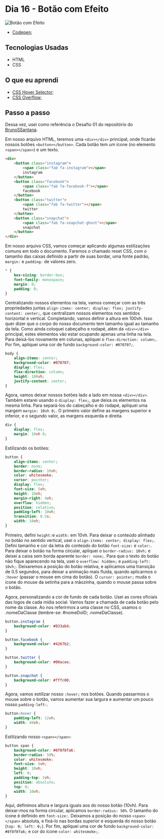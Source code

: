 # Dia 16 - Botão com Efeito

![Botão com Efeito](./button.gif?raw=true "Botão com Efeito")

-   [Codepen](https://codepen.io/lizvidotti91/pen/LYNMxzW);

## Tecnologias Usadas

-   HTML
-   CSS

## O que eu aprendi

-   [CSS Hover Selector](https://www.w3schools.com/cssref/sel_hover.asp);
-   [CSS Overflow](https://www.w3schools.com/css/css_overflow.asp);

## Passo a passo

Dessa vez, usei como referência o Desafio 01 do repositório do [BrunoSSantana](https://github.com/BrunoSSantana/30diasDeCSS).

Em nosso arquivo HTML, teremos uma `<div></div>` principal, onde ficarão nossos botões `<button></button>`. Cada botão tem um ícone (no elemento `<span></span>`) e um texto.

```html
<div>
    <button class="instagram">
        <span class="fab fa-instagram"></span>
        instagram
    </button>
    <button class="facebook">
        <span class="fab fa-facebook-f"></span>
        facebook
    </button>
    <button class="twitter">
        <span class="fab fa-twitter"></span>
        twitter
    </button>
    <button class="snapchat">
        <span class="fab fa-snapchat-ghost"></span>
        snapchat
    </button>
</div>
```

Em nosso arquivo CSS, vamos começar aplicando algumas estilizações comuns em todo o documento. Faremos o chamado reset CSS, com o tamanho das caixas definido a partir de suas bordar, uma fonte padrão, `margin:` e `padding:` de valores zero.

```css
* {
    box-sizing: border-box;
    font-family: monospace;
    margin: 0;
    padding: 0;
}
```

Centralizando nossos elementos na tela, vamos começar com as três propriedades juntas `align-items: center; display: flex; justify-content: center;`, que centralizam nossos elementos nos sentidos horizontal e vertical. Completando, vamos definir a altura em 100vh. Isso quer dizer que o corpo do nosso documento tem tamanho igual ao tamanho da tela. Como ainda coloquei cabeçalho e rodapé, além da `<div></div>` principal, estes elementos vão estar ocupando apenas uma linha na tela. Para deixá-los novamente em colunas, apliquei o `flex-direction: column;`. Por fim, apliquei uma cor de fundo `background-color: #070707;`.

```css
body {
    align-items: center;
    background-color: #070707;
    display: flex;
    flex-direction: column;
    height: 100vh;
    justify-content: center;
}
```

Agora, vamos deixar nossos botões lado a lado em nossa `<div></div>`. Também estarei usando o `display: flex;`, que deixa os elementos na mesma linha. Para separá-los do cabeçalho e do rodapé, apliquei uma margem `margin: 10vh 0;`. O primeiro valor define as margens superior e inferior, e o segundo valor, as margens esquerda e direita.

```css
div {
    display: flex;
    margin: 10vh 0;
}
```

Estilizando os botões:

```css
button {
    align-items: center;
    border: none;
    border-radius: 10vh;
    color: whitesmoke;
    cursor: pointer;
    display: flex;
    font-size: 5vh;
    height: 10vh;
    margin-right: 4vh;
    overflow: hidden;
    position: relative;
    padding-left: 10vh;
    transition: 0.5s;
    width: 10vh;
}
```

Primeiro, defini `height:`e `width:` em 10vh. Para deixar o conteúdo alinhado no botão no sentido vertical, usei o `align-items: center; display: flex;`. Defini tamanho e cor da letra do conteúdo do botão `font-size:` e `color:`. Para deixar o botão na forma circular, apliquei o `border-radius: 10vh;` e deixei a caixa sem borda aparente `border: none;`. Para que o texto do botão não fique aparecendo na tela, usei o `overflow: hidden;` e `padding-left: 10vh;`. Deixaremos a posição do botão relativa, e aplicamos uma transição de 0.5 segundos, para deixar a animação mais fluida, quando aplicarmos o `:hover` (passar o mouse em cima do botão). O `cursor: pointer;` muda o ícone do mouse da setinha para a mãozinha, quando o mouse passa sobre o botão.

Agora, personalizando a cor de fundo de cada botão. Usei as cores oficiais das logos de cada mídia social. Vamos fazer a chamada de cada botão pelo nome da classe. Ao nos referirmos a uma classe no CSS, usamos o .nomeDaClasse (lembre-se: #nomeDoID; .nomeDaClasse).

```css
button.instagram {
    background-color: #833ab4;
}

button.facebook {
    background-color: #4267b2;
}

button.twitter {
    background-color: #00acee;
}

button.snapchat {
    background-color: #fffc00;
}
```

Agora, vamos estilizar nosso `:hover;` nos botões. Quando passarmos o mouse sobre o botão, vamos aumentar sua largura e aumentar um pouco nosso `padding-left:`.

```css
button:hover {
    padding-left: 12vh;
    width: 40vh;
}
```

Estilizando nosso `<span></span>`:

```css
button span {
    background-color: #8f8f8fa6;
    border-radius: 50%;
    color: whitesmoke;
    font-size: 6vh;
    height: 10vh;
    left: 0;
    padding-top: 2vh;
    position: absolute;
    top: 0;
    width: 10vh;
}
```

Aqui, definimos altura e largura iguais aos do nosso botão (10vh). Para deixar-mos na forma circular, aplicamos `border-radius: 50%`. O tamanho do ícone é definido em `font-size:`. Deixamos a posição do nosso `<span></span>` absoluta, e fixá-lo nas bordas superior e esquerda do nosso botão (`top: 0; left: 0;`). Por fim, apliquei uma cor de fundo `background-color: #8f8f8fa6;` e cor do ícone `color: whitesmoke;`.
